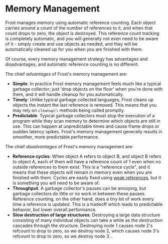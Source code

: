 Memory Management
=================

Frost manages memory using automatic reference counting. Each object carries around a count of the
number of references to it, and when that count drops to zero, the object is destroyed. This
reference count tracking is completely automatic, and you will generally not even need to be aware
of it - simply create and use objects as needed, and they will be automatically cleaned up for you
when you are finished with them.

Of course, every memory management strategy has advantages and disadvantages, and automatic
reference counting is no different.

The chief *advantages* of Frost's memory management are:

* **Simple**: In practice Frost memory management feels much like a typical garbage collector; just
  'drop objects on the floor' when you're done with them, and it will handle cleanup for you
  automatically.
* **Timely**: Unlike typical garbage collected languages, Frost cleans up objects the instant the
  last reference is removed. This means that you may rely on `cleanup()` methods being called
  promptly.
* **Predictable**: Typical garbage collectors must stop the execution of a program while they scan
  memory to determine which objects are still in use. This can happen at unpredictable times and
  cause frame drops or sudden latency spikes. Frost's memory management generally results in
  smoother, more predictable performance.

The chief *disadvantages* of Frost's memory management are:

* **Reference cycles**: When object A refers to object B, and object B refers to object A, each of
  them will have a reference count of 1 even when no outside references to them exist. This is a
  "reference cycle", and it means that these objects will remain in memory even when you are
  finished with them. Cycles are easily fixed using [weak references](weakReferences.md), but it
  is something you will need to be aware of.
* **Throughput**: A garbage collector's pauses can be annoying, but garbage collectors do little or
  no work in between these pauses. Reference counting, on the other hand, does a tiny bit of work
  every time a reference is updated. This is a tradeoff which leads to predictable behavior, but
  lower overall performance.
* **Slow destruction of large structures**: Destroying a large data structure consisting of many
  individual objects can take a while as the destruction cascades through the structure. Destroying
  node 1 causes node 2's refcount to drop to zero, so we destroy node 2, which causes node 3's
  refcount to drop to zero, so we destroy node 3...

